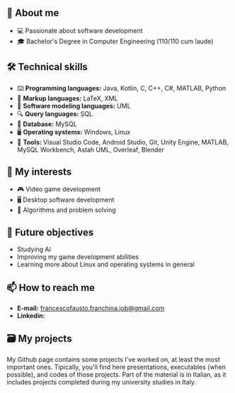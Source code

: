 ## 🚀 About me
  - 💻 Passionate about software development
  - 🎓 Bachelor's Degree in Computer Engineering (110/110 cum laude)
## 🛠️ Technical skills
  - ⌨️ **Programming languages:** Java, Kotlin, C, C++, C#, MATLAB, Python
  - 📄 **Markup languages:** LaTeX, XML
  - 📐 **Software modeling languages:** UML
  - 🔍 **Query languages:** SQL
  - 💾 **Database:** MySQL
  - 🖥️ **Operating systems:** Windows, Linux
  - 🔧 **Tools:** Visual Studio Code, Android Studio, Git, Unity Engine, MATLAB, MySQL Workbench, Astah UML, Overleaf, Blender
## 🎯 My interests
  - 🎮 Video game development
  - 🖥️ Desktop software development
  - 🧩 Algorithms and problem solving
## 🚩 Future objectives
  - Studying AI
  - Improving my game development abilities
  - Learning more about Linux and operating systems in general
## 📫 How to reach me
  - **E-mail:** francescofausto.franchina.job@gmail.com
  - **Linkedin:**
## 🗃️ My projects
My Github page contains some projects I've worked on, at least the most important ones. Tipically, you'll find here presentations, executables (when possible), and codes of those projects. 
Part of the material is in Italian, as it includes projects completed during my university studies in Italy.



